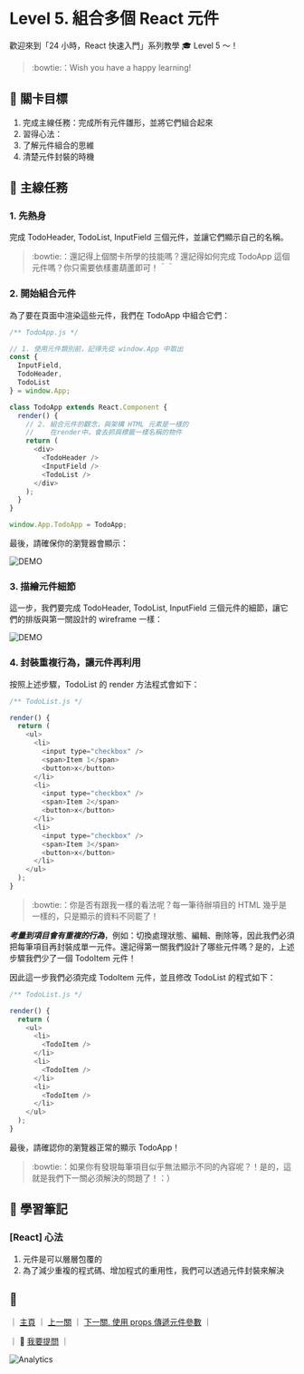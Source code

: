 # Level 5. 組合多個 React 元件

歡迎來到「24 小時，React 快速入門」系列教學 :mortar_board: Level 5 ～！
> :bowtie:：Wish you have a happy learning!


## :checkered_flag: 關卡目標

1. 完成主線任務：完成所有元件雛形，並將它們組合起來
2. 習得心法：
  1. 了解元件組合的思維
  2. 清楚元件封裝的時機


## :triangular_flag_on_post: 主線任務

### 1. 先熱身

完成 TodoHeader, TodoList, InputField 三個元件，並讓它們顯示自己的名稱。

> :bowtie:：還記得上個關卡所學的技能嗎？還記得如何完成 TodoApp 這個元件嗎？你只需要依樣畫葫蘆即可！＾＾

### 2. 開始組合元件

為了要在頁面中渲染這些元件，我們在 TodoApp 中組合它們：

```js
/** TodoApp.js */

// 1. 使用元件類別前，記得先從 window.App 中取出
const {
  InputField,
  TodoHeader,
  TodoList
} = window.App;

class TodoApp extends React.Component {
  render() {
    // 2. 組合元件的觀念，與架構 HTML 元素是一樣的
    //    在render中，會去抓與標籤一樣名稱的物件
    return (
      <div>
        <TodoHeader />
        <InputField />
        <TodoList />
      </div>
    );
  }
}

window.App.TodoApp = TodoApp;
```

最後，請確保你的瀏覽器會顯示：

![DEMO](../assets/level-05_demo-1.png)

### 3. 描繪元件細節

這一步，我們要完成 TodoHeader, TodoList, InputField 三個元件的細節，讓它們的排版與第一關設計的 wireframe 一樣：

![DEMO](../assets/level-05_demo-2.png)

### 4. 封裝重複行為，讓元件再利用

按照上述步驟，TodoList 的 render 方法程式會如下：

```js
/** TodoList.js */

render() {
  return (
    <ul>
      <li>
        <input type="checkbox" />
        <span>Item 1</span>
        <button>x</button>
      </li>
      <li>
        <input type="checkbox" />
        <span>Item 2</span>
        <button>x</button>
      </li>
      <li>
        <input type="checkbox" />
        <span>Item 3</span>
        <button>x</button>
      </li>
    </ul>
  );
}
```

> :bowtie:：你是否有跟我一樣的看法呢？每一筆待辦項目的 HTML 幾乎是一樣的，只是顯示的資料不同罷了！

***考量到項目會有重複的行為***，例如：切換處理狀態、編輯、刪除等，因此我們必須把每筆項目再封裝成單一元件。還記得第一關我們設計了哪些元件嗎？是的，上述步驟我們少了一個 TodoItem 元件！

因此這一步我們必須完成 TodoItem 元件，並且修改 TodoList 的程式如下：

```js
/** TodoList.js */

render() {
  return (
    <ul>
      <li>
        <TodoItem />
      </li>
      <li>
        <TodoItem />
      </li>
      <li>
        <TodoItem />
      </li>
    </ul>
  );
}
```

最後，請確認你的瀏覽器正常的顯示 TodoApp！

> :bowtie:：如果你有發現每筆項目似乎無法顯示不同的內容呢？！是的，這就是我們下一關必須解決的問題了！：）


## :book: 學習筆記

### [React] 心法

1. 元件是可以層層包覆的
2. 為了減少重複的程式碼、增加程式的重用性，我們可以透過元件封裝來解決


## :rocket:

｜ [主頁](../../../) ｜ [上一關](../level-04_first-component) ｜ [下一關. 使用 props 傳遞元件參數](../level-06_transferring-props) ｜

｜ :raising_hand: [我要提問](https://github.com/shiningjason1989/react-quick-tutorial/issues/new) ｜


![Analytics](https://shining-ga-beacon.appspot.com/UA-77436651-1/level-05_component-composition?pixel)
